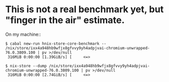 #  This is not a real benchmark yet, but "finger in the air" estimate.

On my machine::
    
    $ cabal new-run hnix-store-core-benchmark -- /nix/store/ixx4a948hb9wfjx8gfvvy9yh4adpjvai-chromium-unwrapped-76.0.3809.100 | pv >/dev/null                                                                                                                                  
     316MiB 0:00:00 [1.39GiB/s] [     <=>              
    
    $ nix-store --dump /nix/store/ixx4a948hb9wfjx8gfvvy9yh4adpjvai-chromium-unwrapped-76.0.3809.100 | pv >/dev/null                                                                                                                                                            
     316MiB 0:00:00 [2.74GiB/s] [     <=>                                                                                                        
